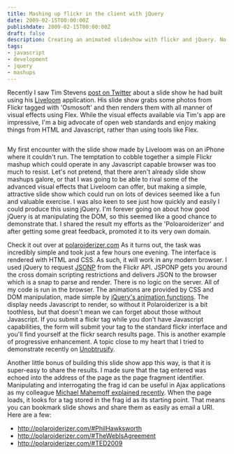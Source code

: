 ```yaml
---
title: Mashing up flickr in the client with jQuery
date: 2009-02-15T00:00:00Z
publishdate: 2009-02-15T00:00:00Z
draft: false
description: Creating an animated slideshow with flickr and jQuery. No Flash required.
tags:
- javascript
- development
- jquery
- mashups
---
```


Recently I saw Tim Stevens <a href="http://twitter.com/san1t1/status/1193906661">post on Twitter</a> about a slide show he had built using his <a href="http://www.liveloom.com/">Liveloom</a> application. His slide show grabs some photos from Flickr tagged with 'Osmosoft' and then renders them with all manner of visual effects using Flex.  While the visual effects available via Tim's app are impressive, I'm a big advocate of open web standards and enjoy making things from HTML and Javascript, rather than using tools like Flex.

<img src="/images/polaroiderizer-a-slideshow-from-your-flickr-tags.jpg" alt=""></figure>

<!--more-->

<p>
    My first encounter with the slide show made by Liveloom was on an iPhone where it couldn't run. The temptation to cobble together a simple Flickr mashup which could operate in any Javascript capable browser was too much to resist.  Let's not pretend, that there aren't already slide show mashups galore, or that I was going to be able to rival some of the advanced visual effects that Liveloom can offer, but making a simple, attractive slide show which could run on lots of devices seemed like a fun and valuable exercise.  I was also keen to see just how quickly and easily I could produce this using jQuery.  I'm forever going on about how good jQuery is at manipulating the DOM, so this seemed like a good chance to demonstrate that.  I shared the result my efforts as the 'Poloaroiderizer' and after getting some great feedback, promoted it to its very own domain.
</p>
<p>
    Check it out over at <a href="http://polaroiderizer.com">polaroiderizer.com</a> As it turns out, the task was incredibly simple and took just a few hours one evening. The interface is rendered with HTML and CSS. As such, it will work in any modern browser.  I used jQuery to request <a href="http://ajaxian.com/archives/jsonp-json-with-padding">JSONP</a> from the Flickr API. JSPONP gets you around the cross domain scripting restrictions and delivers JSON to the browser which is a snap to parse and render.  There is no logic on the server. All of my code is run in the browser.  The animations are provided by CSS and DOM manipulation, made simple by <a href="http://docs.jquery.com/Effects/animate">jQuery's animation functions</a>.  The display needs Javascript to render, so without it Polaroiderizer is a bit toothless, but that doesn't mean we can forget about those without Javascript. If you submit a flickr tag while you don't have Javascript capabilities, the form will submit your tag to the standard flickr interface and you'll find yourself at the flickr search results page.  This is another example of progressive enhancement. A topic close to my heart that I tried to demonstrate recently on <a href="http://unobtrusify.com">Unobtrusify</a>.
</p>
<p>
    Another little bonus of building this slide show app this way, is that it is super-easy to share the results. I made sure that the tag entered was echoed into the address of the page as the page fragment identifier. Manipulating and interrogating the frag id can be useful in Ajax applications as my colleague <a href="http://softwareas.com/fun-with-fragment-identifiers">Michael Mahemoff explained recently</a>.  When the page loads, it looks for a tag stored in the frag id as its starting point. That means you can bookmark slide shows and share them as easily as email a URI. Here are a few:
</p>
<ul>
    <li><a href="http://polaroiderizer.com/#PhilHawksworth">http://polaroiderizer.com/#PhilHawksworth</a></li>
    <li><a href="http://polaroiderizer.com/#TheWebIsAgreement">http://polaroiderizer.com/#TheWebIsAgreement</a></li>
    <li><a href="http://polaroiderizer.com/#TED2009">http://polaroiderizer.com/#TED2009</a></li>
</ul>


